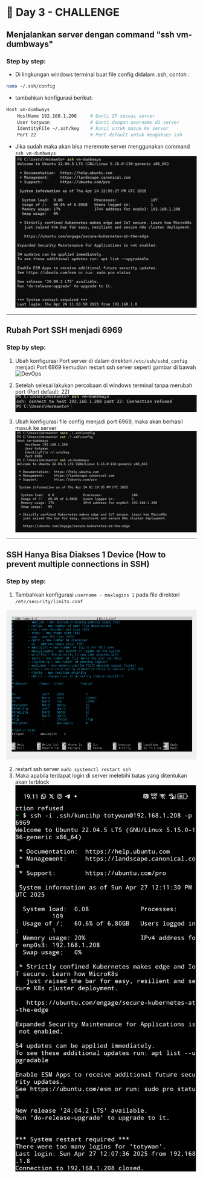 # 📘 Day 3 - CHALLENGE

## Menjalankan server dengan command "ssh vm-dumbways"

### Step by step:

- Di lingkungan windows terminal buat file config didalam .ssh, contoh :

```bash
nano ~/.ssh/config
```

- tambahkan konfigurasi berikut:

```bash
Host vm-dumbways
    HostName 192.168.1.208     # Ganti IP sesuai server
    User totywan               # Ganti dengan username di server
    IdentityFile ~/.ssh/key    # kunci untuk masuk ke server
    Port 22                    # Port default untuk mengakses ssh
```

- Jika sudah maka akan bisa meremote server menggunakan command `ssh vm-dumbways`
  ![DevOps](img/ssh.png)

---

## Rubah Port SSH menjadi 6969

### Step by step:

1. Ubah konfigurasi Port server di dalam direktori `/etc/ssh/sshd_config` menjadi Port 6969 kemudian restart ssh server seperti gambar di bawah
   ![DevOps](6969.png)

2. Setelah selesai lakukan percobaan di windows terminal tanpa merubah port (Port default: 22)
   ![DevOps](img/22.png)
3. Ubah konfigurasi file config menjadi port 6969, maka akan berhasil masuk ke server
   ![DevOps](img/berhasil.png)

---

## SSH Hanya Bisa Diakses 1 Device (How to prevent multiple connections in SSH)

### Step by step:

1. Tambahkan konfigurasi `username - maxlogins 1` pada file direktori `/etc/security/limits.conf`

![DevOps](img/limits.png)

2. restart ssh server `sudo systemctl restart ssh`
3. Maka apabila terdapat login di server melebihi batas yang ditentukan akan terblock
   ![DevOps](img/block.jpg)
